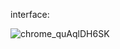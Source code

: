 interface: 

![chrome_quAqlDH6SK](https://github.com/user-attachments/assets/c7641c8e-0d80-4017-9c2a-3744d7021b06)


